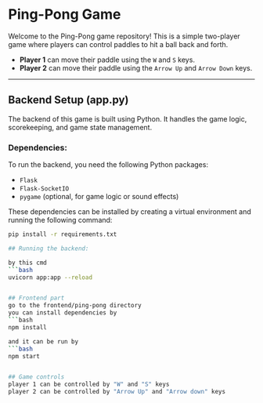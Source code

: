 # Ping-Pong Game

Welcome to the Ping-Pong game repository! This is a simple two-player game where players can control paddles to hit a ball back and forth.

- **Player 1** can move their paddle using the `W` and `S` keys.
- **Player 2** can move their paddle using the `Arrow Up` and `Arrow Down` keys.


---

## Backend Setup (app.py)

The backend of this game is built using Python. It handles the game logic, scorekeeping, and game state management.

### Dependencies:

To run the backend, you need the following Python packages:

- `Flask`
- `Flask-SocketIO`
- `pygame` (optional, for game logic or sound effects)

These dependencies can be installed by creating a virtual environment and running the following command:

```bash
pip install -r requirements.txt

## Running the backend:

by this cmd
```bash
uvicorn app:app --reload


## Frontend part
go to the frontend/ping-pong directory
you can install dependencies by
```bash
npm install

and it can be run by
```bash
npm start


## Game controls
player 1 can be controlled by "W" and "S" keys
player 2 can be controlled by "Arrow Up" and "Arrow down" keys
